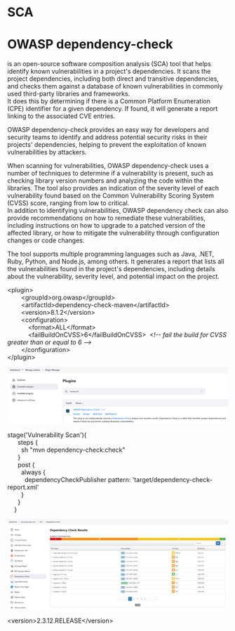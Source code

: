 # SCA
# OWASP dependency-check  
 is an open-source software composition analysis (SCA) tool that helps identify known vulnerabilities in a project's dependencies. It scans the project dependencies, including both direct and transitive dependencies, and checks them against a database of known vulnerabilities in commonly used third-party libraries and frameworks.  
It does this by determining if there is a Common Platform Enumeration (CPE) identifier for a given dependency. If found, it will generate a report linking to the associated CVE entries.  
  
OWASP dependency-check provides an easy way for developers and security teams to identify and address potential security risks in their projects' dependencies, helping to prevent the exploitation of known vulnerabilities by attackers.  
  
When scanning for vulnerabilities, OWASP dependency-check uses a number of techniques to determine if a vulnerability is present, such as checking library version numbers and analyzing the code within the libraries. The tool also provides an indication of the severity level of each vulnerability found based on the Common Vulnerability Scoring System (CVSS) score, ranging from low to critical.  
In addition to identifying vulnerabilities, OWASP dependency check can also provide recommendations on how to remediate these vulnerabilities, including instructions on how to upgrade to a patched version of the affected library, or how to mitigate the vulnerability through configuration changes or code changes.  
  
The tool supports multiple programming languages such as Java, .NET, Ruby, Python, and Node.js, among others. It generates a report that lists all the vulnerabilities found in the project's dependencies, including details about the vulnerability, severity level, and potential impact on the project.  
  
  
\<plugin&gt;  
        \<groupId&gt;org.owasp\</groupId&gt;  
        \<artifactId&gt;dependency-check-maven\</artifactId&gt;  
        \<version&gt;8.1.2\</version&gt;  
        \<configuration&gt;  
            \<format&gt;ALL\</format&gt;  
            \<failBuildOnCVSS&gt;6\</failBuildOnCVSS&gt;  *\<!-- fail the build for CVSS greater than or equal to 6 --&gt;*  
        \</configuration&gt;  
\</plugin&gt;  
  
  
![Image-1](images/SCA_1.png)  
  
  
stage('Vulnerability Scan'){  
      steps {  
        sh "mvn dependency-check:check"  
      }  
      post {  
        always {  
          dependencyCheckPublisher pattern: 'target/dependency-check-report.xml'  
        }  
      }  
    }  
  
  
  
![Image-2](images/SCA_2.png)  
  
  
\<version&gt;2.3.12.RELEASE\</version&gt;  
  
  
  

